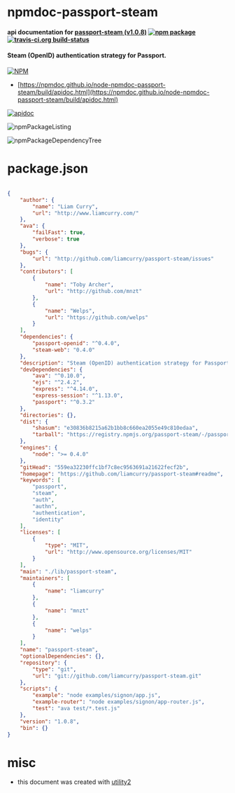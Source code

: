 # npmdoc-passport-steam

#### api documentation for  [passport-steam (v1.0.8)](https://github.com/liamcurry/passport-steam#readme)  [![npm package](https://img.shields.io/npm/v/npmdoc-passport-steam.svg?style=flat-square)](https://www.npmjs.org/package/npmdoc-passport-steam) [![travis-ci.org build-status](https://api.travis-ci.org/npmdoc/node-npmdoc-passport-steam.svg)](https://travis-ci.org/npmdoc/node-npmdoc-passport-steam)

#### Steam (OpenID) authentication strategy for Passport.

[![NPM](https://nodei.co/npm/passport-steam.png?downloads=true&downloadRank=true&stars=true)](https://www.npmjs.com/package/passport-steam)

- [https://npmdoc.github.io/node-npmdoc-passport-steam/build/apidoc.html](https://npmdoc.github.io/node-npmdoc-passport-steam/build/apidoc.html)

[![apidoc](https://npmdoc.github.io/node-npmdoc-passport-steam/build/screenCapture.buildCi.browser.%252Ftmp%252Fbuild%252Fapidoc.html.png)](https://npmdoc.github.io/node-npmdoc-passport-steam/build/apidoc.html)

![npmPackageListing](https://npmdoc.github.io/node-npmdoc-passport-steam/build/screenCapture.npmPackageListing.svg)

![npmPackageDependencyTree](https://npmdoc.github.io/node-npmdoc-passport-steam/build/screenCapture.npmPackageDependencyTree.svg)



# package.json

```json

{
    "author": {
        "name": "Liam Curry",
        "url": "http://www.liamcurry.com/"
    },
    "ava": {
        "failFast": true,
        "verbose": true
    },
    "bugs": {
        "url": "http://github.com/liamcurry/passport-steam/issues"
    },
    "contributors": [
        {
            "name": "Toby Archer",
            "url": "http://github.com/mnzt"
        },
        {
            "name": "Welps",
            "url": "https://github.com/welps"
        }
    ],
    "dependencies": {
        "passport-openid": "^0.4.0",
        "steam-web": "0.4.0"
    },
    "description": "Steam (OpenID) authentication strategy for Passport.",
    "devDependencies": {
        "ava": "^0.10.0",
        "ejs": "^2.4.2",
        "express": "^4.14.0",
        "express-session": "^1.13.0",
        "passport": "^0.3.2"
    },
    "directories": {},
    "dist": {
        "shasum": "e30836b8215a62b1bb8c660ea2055e49c810edaa",
        "tarball": "https://registry.npmjs.org/passport-steam/-/passport-steam-1.0.8.tgz"
    },
    "engines": {
        "node": ">= 0.4.0"
    },
    "gitHead": "559ea32230ffc1bf7c8ec9563691a21622fecf2b",
    "homepage": "https://github.com/liamcurry/passport-steam#readme",
    "keywords": [
        "passport",
        "steam",
        "auth",
        "authn",
        "authentication",
        "identity"
    ],
    "licenses": [
        {
            "type": "MIT",
            "url": "http://www.opensource.org/licenses/MIT"
        }
    ],
    "main": "./lib/passport-steam",
    "maintainers": [
        {
            "name": "liamcurry"
        },
        {
            "name": "mnzt"
        },
        {
            "name": "welps"
        }
    ],
    "name": "passport-steam",
    "optionalDependencies": {},
    "repository": {
        "type": "git",
        "url": "git://github.com/liamcurry/passport-steam.git"
    },
    "scripts": {
        "example": "node examples/signon/app.js",
        "example-router": "node examples/signon/app-router.js",
        "test": "ava test/*.test.js"
    },
    "version": "1.0.8",
    "bin": {}
}
```



# misc
- this document was created with [utility2](https://github.com/kaizhu256/node-utility2)
